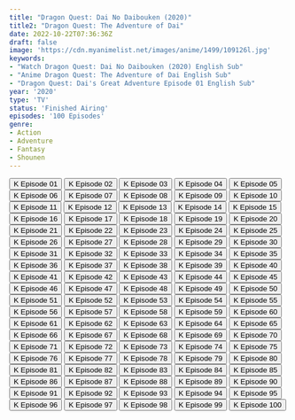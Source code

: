 ```yaml
---
title: "Dragon Quest: Dai No Daibouken (2020)"
title2: "Dragon Quest: The Adventure of Dai"
date: 2022-10-22T07:36:36Z
draft: false
image: 'https://cdn.myanimelist.net/images/anime/1499/109126l.jpg'
keywords:
- "Watch Dragon Quest: Dai No Daibouken (2020) English Sub"
- "Anime Dragon Quest: The Adventure of Dai English Sub"
- "Dragon Quest: Dai's Great Adventure Episode 01 English Sub"
year: '2020'
type: 'TV'
status: 'Finished Airing'
episodes: '100 Episodes'
genre:
- Action
- Adventure
- Fantasy
- Shounen
---
```


<div class="d-g gg-5 gtc-r ai-c">
<button onclick="window.open('?kwf=DragonQuestDaiNoDaibouken/Dragon Quest - Dai No Daibouken (2020) - 01','_blank')">K Episode 01</button>
<button onclick="window.open('?kwf=DragonQuestDaiNoDaibouken/Dragon Quest - Dai No Daibouken (2020) - 02','_blank')">K Episode 02</button>
<button onclick="window.open('?kwf=DragonQuestDaiNoDaibouken/Dragon Quest - Dai No Daibouken (2020) - 03','_blank')">K Episode 03</button>
<button onclick="window.open('?kwf=DragonQuestDaiNoDaibouken/Dragon Quest - Dai No Daibouken (2020) - 04','_blank')">K Episode 04</button>
<button onclick="window.open('?kwf=DragonQuestDaiNoDaibouken/Dragon Quest - Dai No Daibouken (2020) - 05','_blank')">K Episode 05</button>
<button onclick="window.open('?kwf=DragonQuestDaiNoDaibouken/Dragon Quest - Dai No Daibouken (2020) - 06','_blank')">K Episode 06</button>
<button onclick="window.open('?kwf=DragonQuestDaiNoDaibouken/Dragon Quest - Dai No Daibouken (2020) - 07','_blank')">K Episode 07</button>
<button onclick="window.open('?kwf=DragonQuestDaiNoDaibouken/Dragon Quest - Dai No Daibouken (2020) - 08','_blank')">K Episode 08</button>
<button onclick="window.open('?kwf=DragonQuestDaiNoDaibouken/Dragon Quest - Dai No Daibouken (2020) - 09','_blank')">K Episode 09</button>
<button onclick="window.open('?kwf=DragonQuestDaiNoDaibouken/Dragon Quest - Dai No Daibouken (2020) - 10','_blank')">K Episode 10</button>
<button onclick="window.open('?kwf=DragonQuestDaiNoDaibouken/Dragon Quest - Dai No Daibouken (2020) - 11','_blank')">K Episode 11</button>
<button onclick="window.open('?kwf=DragonQuestDaiNoDaibouken/Dragon Quest - Dai No Daibouken (2020) - 12','_blank')">K Episode 12</button>
<button onclick="window.open('?kwf=DragonQuestDaiNoDaibouken/Dragon Quest - Dai No Daibouken (2020) - 13','_blank')">K Episode 13</button>
<button onclick="window.open('?kwf=DragonQuestDaiNoDaibouken/Dragon Quest - Dai No Daibouken (2020) - 14','_blank')">K Episode 14</button>
<button onclick="window.open('?kwf=DragonQuestDaiNoDaibouken/Dragon Quest - Dai No Daibouken (2020) - 15','_blank')">K Episode 15</button>
<button onclick="window.open('?kwf=DragonQuestDaiNoDaibouken/Dragon Quest - Dai No Daibouken (2020) - 16','_blank')">K Episode 16</button>
<button onclick="window.open('?kwf=DragonQuestDaiNoDaibouken/Dragon Quest - Dai No Daibouken (2020) - 17','_blank')">K Episode 17</button>
<button onclick="window.open('?kwf=DragonQuestDaiNoDaibouken/Dragon Quest - Dai No Daibouken (2020) - 18','_blank')">K Episode 18</button>
<button onclick="window.open('?kwf=DragonQuestDaiNoDaibouken/Dragon Quest - Dai No Daibouken (2020) - 19','_blank')">K Episode 19</button>
<button onclick="window.open('?kwf=DragonQuestDaiNoDaibouken/Dragon Quest - Dai No Daibouken (2020) - 20','_blank')">K Episode 20</button>
<button onclick="window.open('?kwf=DragonQuestDaiNoDaibouken/Dragon Quest - Dai No Daibouken (2020) - 21','_blank')">K Episode 21</button>
<button onclick="window.open('?kwf=DragonQuestDaiNoDaibouken/Dragon Quest - Dai No Daibouken (2020) - 22','_blank')">K Episode 22</button>
<button onclick="window.open('?kwf=DragonQuestDaiNoDaibouken/Dragon Quest - Dai No Daibouken (2020) - 23','_blank')">K Episode 23</button>
<button onclick="window.open('?kwf=DragonQuestDaiNoDaibouken/Dragon Quest - Dai No Daibouken (2020) - 24','_blank')">K Episode 24</button>
<button onclick="window.open('?kwf=DragonQuestDaiNoDaibouken/Dragon Quest - Dai No Daibouken (2020) - 25','_blank')">K Episode 25</button>
<button onclick="window.open('?kwf=DragonQuestDaiNoDaibouken/Dragon Quest - Dai No Daibouken (2020) - 26','_blank')">K Episode 26</button>
<button onclick="window.open('?kwf=DragonQuestDaiNoDaibouken/Dragon Quest - Dai No Daibouken (2020) - 27','_blank')">K Episode 27</button>
<button onclick="window.open('?kwf=DragonQuestDaiNoDaibouken/Dragon Quest - Dai No Daibouken (2020) - 28','_blank')">K Episode 28</button>
<button onclick="window.open('?kwf=DragonQuestDaiNoDaibouken/Dragon Quest - Dai No Daibouken (2020) - 29','_blank')">K Episode 29</button>
<button onclick="window.open('?kwf=DragonQuestDaiNoDaibouken/Dragon Quest - Dai No Daibouken (2020) - 30','_blank')">K Episode 30</button>
<button onclick="window.open('?kwf=DragonQuestDaiNoDaibouken/Dragon Quest - Dai No Daibouken (2020) - 31','_blank')">K Episode 31</button>
<button onclick="window.open('?kwf=DragonQuestDaiNoDaibouken/Dragon Quest - Dai No Daibouken (2020) - 32','_blank')">K Episode 32</button>
<button onclick="window.open('?kwf=DragonQuestDaiNoDaibouken/Dragon Quest - Dai No Daibouken (2020) - 33','_blank')">K Episode 33</button>
<button onclick="window.open('?kwf=DragonQuestDaiNoDaibouken/Dragon Quest - Dai No Daibouken (2020) - 34','_blank')">K Episode 34</button>
<button onclick="window.open('?kwf=DragonQuestDaiNoDaibouken/Dragon Quest - Dai No Daibouken (2020) - 35','_blank')">K Episode 35</button>
<button onclick="window.open('?kwf=DragonQuestDaiNoDaibouken/Dragon Quest - Dai No Daibouken (2020) - 36','_blank')">K Episode 36</button>
<button onclick="window.open('?kwf=DragonQuestDaiNoDaibouken/Dragon Quest - Dai No Daibouken (2020) - 37','_blank')">K Episode 37</button>
<button onclick="window.open('?kwf=DragonQuestDaiNoDaibouken/Dragon Quest - Dai No Daibouken (2020) - 38','_blank')">K Episode 38</button>
<button onclick="window.open('?kwf=DragonQuestDaiNoDaibouken/Dragon Quest - Dai No Daibouken (2020) - 39','_blank')">K Episode 39</button>
<button onclick="window.open('?kwf=DragonQuestDaiNoDaibouken/Dragon Quest - Dai No Daibouken (2020) - 40','_blank')">K Episode 40</button>
<button onclick="window.open('?kwf=DragonQuestDaiNoDaibouken/Dragon Quest - Dai No Daibouken (2020) - 41','_blank')">K Episode 41</button>
<button onclick="window.open('?kwf=DragonQuestDaiNoDaibouken/Dragon Quest - Dai No Daibouken (2020) - 42','_blank')">K Episode 42</button>
<button onclick="window.open('?kwf=DragonQuestDaiNoDaibouken/Dragon Quest - Dai No Daibouken (2020) - 43','_blank')">K Episode 43</button>
<button onclick="window.open('?kwf=DragonQuestDaiNoDaibouken/Dragon Quest - Dai No Daibouken (2020) - 44','_blank')">K Episode 44</button>
<button onclick="window.open('?kwf=DragonQuestDaiNoDaibouken/Dragon Quest - Dai No Daibouken (2020) - 45','_blank')">K Episode 45</button>
<button onclick="window.open('?kwf=DragonQuestDaiNoDaibouken/Dragon Quest - Dai No Daibouken (2020) - 46','_blank')">K Episode 46</button>
<button onclick="window.open('?kwf=DragonQuestDaiNoDaibouken/Dragon Quest - Dai No Daibouken (2020) - 47','_blank')">K Episode 47</button>
<button onclick="window.open('?kwf=DragonQuestDaiNoDaibouken/Dragon Quest - Dai No Daibouken (2020) - 48','_blank')">K Episode 48</button>
<button onclick="window.open('?kwf=DragonQuestDaiNoDaibouken/Dragon Quest - Dai No Daibouken (2020) - 49','_blank')">K Episode 49</button>
<button onclick="window.open('?kwf=DragonQuestDaiNoDaibouken/Dragon Quest - Dai No Daibouken (2020) - 50','_blank')">K Episode 50</button>
<button onclick="window.open('?kwf=DragonQuestDaiNoDaibouken/Dragon Quest - Dai No Daibouken (2020) - 51','_blank')">K Episode 51</button>
<button onclick="window.open('?kwf=DragonQuestDaiNoDaibouken/Dragon Quest - Dai No Daibouken (2020) - 52','_blank')">K Episode 52</button>
<button onclick="window.open('?kwf=DragonQuestDaiNoDaibouken/Dragon Quest - Dai No Daibouken (2020) - 53','_blank')">K Episode 53</button>
<button onclick="window.open('?kwf=DragonQuestDaiNoDaibouken/Dragon Quest - Dai No Daibouken (2020) - 54','_blank')">K Episode 54</button>
<button onclick="window.open('?kwf=DragonQuestDaiNoDaibouken/Dragon Quest - Dai No Daibouken (2020) - 55','_blank')">K Episode 55</button>
<button onclick="window.open('?kwf=DragonQuestDaiNoDaibouken/Dragon Quest - Dai No Daibouken (2020) - 56','_blank')">K Episode 56</button>
<button onclick="window.open('?kwf=DragonQuestDaiNoDaibouken/Dragon Quest - Dai No Daibouken (2020) - 57','_blank')">K Episode 57</button>
<button onclick="window.open('?kwf=DragonQuestDaiNoDaibouken/Dragon Quest - Dai No Daibouken (2020) - 58','_blank')">K Episode 58</button>
<button onclick="window.open('?kwf=DragonQuestDaiNoDaibouken/Dragon Quest - Dai No Daibouken (2020) - 59','_blank')">K Episode 59</button>
<button onclick="window.open('?kwf=DragonQuestDaiNoDaibouken/Dragon Quest - Dai No Daibouken (2020) - 60','_blank')">K Episode 60</button>
<button onclick="window.open('?kwf=DragonQuestDaiNoDaibouken/Dragon Quest - Dai No Daibouken (2020) - 61','_blank')">K Episode 61</button>
<button onclick="window.open('?kwf=DragonQuestDaiNoDaibouken/Dragon Quest - Dai No Daibouken (2020) - 62','_blank')">K Episode 62</button>
<button onclick="window.open('?kwf=DragonQuestDaiNoDaibouken/Dragon Quest - Dai No Daibouken (2020) - 63','_blank')">K Episode 63</button>
<button onclick="window.open('?kwf=DragonQuestDaiNoDaibouken/Dragon Quest - Dai No Daibouken (2020) - 64','_blank')">K Episode 64</button>
<button onclick="window.open('?kwf=DragonQuestDaiNoDaibouken/Dragon Quest - Dai No Daibouken (2020) - 65','_blank')">K Episode 65</button>
<button onclick="window.open('?kwf=DragonQuestDaiNoDaibouken/Dragon Quest - Dai No Daibouken (2020) - 66','_blank')">K Episode 66</button>
<button onclick="window.open('?kwf=DragonQuestDaiNoDaibouken/Dragon Quest - Dai No Daibouken (2020) - 67','_blank')">K Episode 67</button>
<button onclick="window.open('?kwf=DragonQuestDaiNoDaibouken/Dragon Quest - Dai No Daibouken (2020) - 68','_blank')">K Episode 68</button>
<button onclick="window.open('?kwf=DragonQuestDaiNoDaibouken/Dragon Quest - Dai No Daibouken (2020) - 69','_blank')">K Episode 69</button>
<button onclick="window.open('?kwf=DragonQuestDaiNoDaibouken/Dragon Quest - Dai No Daibouken (2020) - 70','_blank')">K Episode 70</button>
<button onclick="window.open('?kwf=DragonQuestDaiNoDaibouken/Dragon Quest - Dai No Daibouken (2020) - 71','_blank')">K Episode 71</button>
<button onclick="window.open('?kwf=DragonQuestDaiNoDaibouken/Dragon Quest - Dai No Daibouken (2020) - 72','_blank')">K Episode 72</button>
<button onclick="window.open('?kwf=DragonQuestDaiNoDaibouken/Dragon Quest - Dai No Daibouken (2020) - 73','_blank')">K Episode 73</button>
<button onclick="window.open('?kwf=DragonQuestDaiNoDaibouken/Dragon Quest - Dai No Daibouken (2020) - 74','_blank')">K Episode 74</button>
<button onclick="window.open('?kwf=DragonQuestDaiNoDaibouken/Dragon Quest - Dai No Daibouken (2020) - 75','_blank')">K Episode 75</button>
<button onclick="window.open('?kwf=DragonQuestDaiNoDaibouken/Dragon Quest - Dai No Daibouken (2020) - 76','_blank')">K Episode 76</button>
<button onclick="window.open('?kwf=DragonQuestDaiNoDaibouken/Dragon Quest - Dai No Daibouken (2020) - 77','_blank')">K Episode 77</button>
<button onclick="window.open('?kwf=DragonQuestDaiNoDaibouken/Dragon Quest - Dai No Daibouken (2020) - 78','_blank')">K Episode 78</button>
<button onclick="window.open('?kwf=DragonQuestDaiNoDaibouken/Dragon Quest - Dai No Daibouken (2020) - 79','_blank')">K Episode 79</button>
<button onclick="window.open('?kwf=DragonQuestDaiNoDaibouken/Dragon Quest - Dai No Daibouken (2020) - 80','_blank')">K Episode 80</button>
<button onclick="window.open('?kwf=DragonQuestDaiNoDaibouken/Dragon Quest - Dai No Daibouken (2020) - 81','_blank')">K Episode 81</button>
<button onclick="window.open('?kwf=DragonQuestDaiNoDaibouken/Dragon Quest - Dai No Daibouken (2020) - 82','_blank')">K Episode 82</button>
<button onclick="window.open('?kwf=DragonQuestDaiNoDaibouken/Dragon Quest - Dai No Daibouken (2020) - 83','_blank')">K Episode 83</button>
<button onclick="window.open('?kwf=DragonQuestDaiNoDaibouken/Dragon Quest - Dai No Daibouken (2020) - 84','_blank')">K Episode 84</button>
<button onclick="window.open('?kwf=DragonQuestDaiNoDaibouken/Dragon Quest - Dai No Daibouken (2020) - 85','_blank')">K Episode 85</button>
<button onclick="window.open('?kwf=DragonQuestDaiNoDaibouken/Dragon Quest - Dai No Daibouken (2020) - 86','_blank')">K Episode 86</button>
<button onclick="window.open('?kwf=DragonQuestDaiNoDaibouken/Dragon Quest - Dai No Daibouken (2020) - 87','_blank')">K Episode 87</button>
<button onclick="window.open('?kwf=DragonQuestDaiNoDaibouken/Dragon Quest - Dai No Daibouken (2020) - 88','_blank')">K Episode 88</button>
<button onclick="window.open('?kwf=DragonQuestDaiNoDaibouken/Dragon Quest - Dai No Daibouken (2020) - 89','_blank')">K Episode 89</button>
<button onclick="window.open('?kwf=DragonQuestDaiNoDaibouken/Dragon Quest - Dai No Daibouken (2020) - 90','_blank')">K Episode 90</button>
<button onclick="window.open('?kwf=DragonQuestDaiNoDaibouken/Dragon Quest - Dai No Daibouken (2020) - 91','_blank')">K Episode 91</button>
<button onclick="window.open('?kwf=DragonQuestDaiNoDaibouken/Dragon Quest - Dai No Daibouken (2020) - 92','_blank')">K Episode 92</button>
<button onclick="window.open('?kwf=DragonQuestDaiNoDaibouken/Dragon Quest - Dai No Daibouken (2020) - 93','_blank')">K Episode 93</button>
<button onclick="window.open('?kwf=DragonQuestDaiNoDaibouken/Dragon Quest - Dai No Daibouken (2020) - 94','_blank')">K Episode 94</button>
<button onclick="window.open('?kwf=DragonQuestDaiNoDaibouken/Dragon Quest - Dai No Daibouken (2020) - 95','_blank')">K Episode 95</button>
<button onclick="window.open('?kwf=DragonQuestDaiNoDaibouken/Dragon Quest - Dai No Daibouken (2020) - 96','_blank')">K Episode 96</button>
<button onclick="window.open('?kwf=DragonQuestDaiNoDaibouken/Dragon Quest - Dai No Daibouken (2020) - 97','_blank')">K Episode 97</button>
<button onclick="window.open('?kwf=DragonQuestDaiNoDaibouken/Dragon Quest - Dai No Daibouken (2020) - 98','_blank')">K Episode 98</button>
<button onclick="window.open('?kwf=DragonQuestDaiNoDaibouken/Dragon Quest - Dai No Daibouken (2020) - 99','_blank')">K Episode 99</button>
<button onclick="window.open('?kwf=DragonQuestDaiNoDaibouken/Dragon Quest - Dai No Daibouken (2020) - 100','_blank')">K Episode 100</button>
</div>